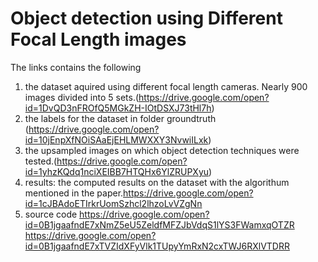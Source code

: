 #  Object detection using Different Focal Length images

The links contains the following 
1. the dataset aquired using different focal length cameras. Nearly 900 images divided into 5 sets.(https://drive.google.com/open?id=1DvQD3nFROfQ5MGkZH-IOtDSXJ73tHl7h)
2. the labels for the dataset in folder groundtruth (https://drive.google.com/open?id=10jEnpXfNOiSAaEjEHLMWXXY3NvwiILxk)
3. the upsampled images on which object detection techniques were tested.(https://drive.google.com/open?id=1yhzKQdq1nciXEIBB7HTQHx6YlZRUPXyu)
4. results: the computed results on the dataset with the algorithum mentioned in the paper.https://drive.google.com/open?id=1cJBAdoETIrkrUomSzhcl2lhzoLvVZgNn
5. source code https://drive.google.com/open?id=0B1jgaafndE7xNmZ5eU5ZeldfMFZJbVdqS1lYS3FWamxqOTZR
https://drive.google.com/open?id=0B1jgaafndE7xTVZIdXFyVlk1TUpyYmRxN2cxTWJ6RXlVTDRR
